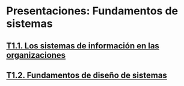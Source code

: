 # Presentaciones: Fundamentos de sistemas

## [T1.1. Los sistemas de información en las organizaciones](https://victordomgs.github.io/Teoria-de-sistemas-i-computacion/T1-Fundamentos-de-sistemas/Presentaciones/T1.1-Los-sistemas-de-informacion-en-las-organizaciones.html)

## [T1.2. Fundamentos de diseño de sistemas](https://victordomgs.github.io/Teoria-de-sistemas-i-computacion/T1-Fundamentos-de-sistemas/Presentaciones/T1.1-Fundamentos-de-diseño-de-sistemas.html)
